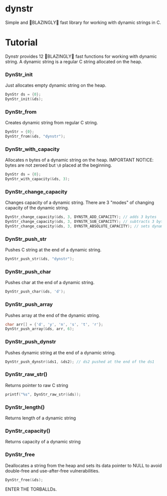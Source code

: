 # dynstr
Simple and 🚀BLAZINGLY🚀 fast library for working with dynamic strings in C.

# Tutorial
Dynstr provides 12 🚀BLAZINGLY🚀 fast functions for working with dynamic string.
A dynamic string is a regular C string allocated on the heap.

### DynStr_init
Just allocates empty dynamic string on the heap.
```C
DynStr ds = {0};
DynStr_init(&ds);
```
### DynStr_from
Creates dynamic string from regular C string.
```C
DynStr = {0};
DynStr_from(&ds, "dynstr");
```

### DynStr_with_capacity
Allocates n bytes of a dynamic string on the heap.
IMPORTANT NOTICE: bytes are not zeroed but `\0` placed at the beginning.
```C
DynStr ds = {0};
DynStr_with_capacity(&ds, 3);
```

### DynStr_change_capacity
Changes capacity of a dynamic string. There are 3 "modes" of changing capacity of the dynamic string.
```C
DynStr_change_capacity(&ds, 3, DYNSTR_ADD_CAPACITY); // adds 3 bytes
DynStr_change_capacity(&ds, 3, DYNSTR_SUB_CAPACITY); // subtracts 3 bytes
DynStr_change_capacity(&ds, 3, DYNSTR_ABSOLUTE_CAPACITY); // sets dynamic string capacity to 3 bytes
```

### DynStr_push_str
Pushes C string at the end of a dynamic string.
```C
DynStr_push_str(&ds, "dynstr");
```

### DynStr_push_char
Pushes char at the end of a dynamic string.
```C
DynStr_push_char(&ds, 'd');
```

### DynStr_push_array
Pushes array at the end of the dynamic string.
```C
char arr[] = {'d', 'y', 'n', 's', 't', 'r'};
DynStr_push_array(&ds, arr, 6);
```
### DynStr_push_dynstr
Pushes dynamic string at the end of a dynamic string.
```C
DynStr_push_dynstr(&ds1, &ds2); // ds2 pushed at the end of the ds1
```

### DynStr_raw_str()
Returns pointer to raw C string
```C
printf("%s", DynStr_raw_str(&ds));
```

### DynStr_length()
Returns length of a dynamic string

### DynStr_capacity()
Returns capacity of a dynamic string

### DynStr_free
Deallocates a string from the heap and sets its data pointer to NULL to avoid double-free and use-after-free vulnerabilities.
```C
DynStr_free(&ds);
```

ENTER THE TORBALLDs.
